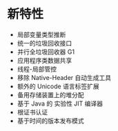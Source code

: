 # 新特性
* 局部变量类型推断
* 统一的垃圾回收接口
* 并行全垃圾回收器 G1
* 应用程序类数据共享
* 线程-局部管控
* 移除 Native-Header 自动生成工具
* 额外的 Unicode 语言标签扩展
* 备用存储装置上的堆分配
* 基于 Java 的 实验性 JIT 编译器
* 根证书认证
* 基于时间的版本发布模式
